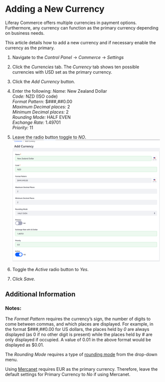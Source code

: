 # Adding a New Currency

Liferay Commerce offers multiple currencies in payment options. Furthermore, any currency can function as the primary currency depending on business needs. 

This article details how to add a new currency and if necessary enable the currency as the primary. 

1. Navigate to the _Control Panel_ → _Commerce_ → _Settings_ 
1. Click the _Currencies_ tab. The _Currency_ tab shows ten possible currencies with USD set as the primary currency.
1. Click the _Add Currency_ button.
1. Enter the following:
    *Name:* New Zealand Dollar    
    *Code:* NZD (ISO code)    
    *Format Pattern:* $###,##0.00    
    *Maximum Decimal places:* 2    
    *Minimum Decimal places:* 2    
    *Rounding Mode:* HALF EVEN    
    *Exchange Rate:* 1.49701    
    *Priority:* 11    
1. Leave the radio button toggle to _NO_.    
    <img src="./images/01.png" width="700px">

1. Toggle the _Active_ radio button to _Yes_.
1. Click _Save_.

## Additional Information
### Notes:
The _Format Pattern_ requires the currency’s sign, the number of digits to come between commas, and which places are displayed. For example, in the format $###,##0.00 for US dollars, the places held by _0_ are always displayed (as 0 if no other digit is present) while the places held by _#_ are only displayed if occupied. A value of 0.01 in the above format would be displayed as $0.01.

The _Rounding Mode_ requires a type of [rounding mode](https://en.wikipedia.org/wiki/Rounding#Directed_rounding_to_an_integer) from the drop-down menu.

Using [Mercanet](./../payment-methods/mercanet/readme.md) requires EUR as the primary currency. Therefore, leave the default settings for Primary Currency to _No_ if using Mercanet.